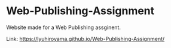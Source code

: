 # Web-Publishing-Assignment

Website made for a Web Publishing assginent.

Link: https://lyuhiroyama.github.io/Web-Publishing-Assignment/
